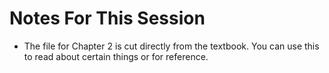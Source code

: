 # Notes For This Session

- The file for Chapter 2 is cut directly from the textbook. You can use this to read about certain things or for reference.
